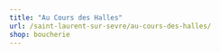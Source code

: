 ```yaml
---
title: "Au Cours des Halles"
url: /saint-laurent-sur-sevre/au-cours-des-halles/
shop: boucherie
---
```

